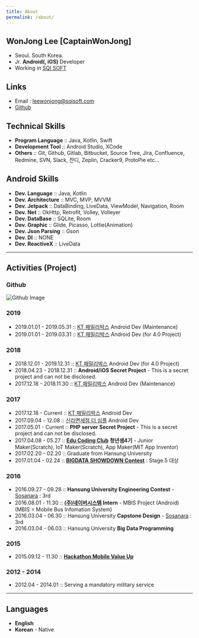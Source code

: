 ```yaml
---
title: About
permalink: /about/
---
```


## WonJong Lee [CaptainWonJong]
- Seoul. South Korea.
- Jr. **Android(, iOS)** Developer
- Working in [SQI SOFT](http://www.sqisoft.com)

## Links
- Email : leewonjong@sqisoft.com
- [Github](https://github.com/CaptainWonJong)

## Technical Skills
- **Program Language** :: Java, Kotlin, Swift
- **Development Tool** :: Android Studio, XCode
- **Others** :: Git, Github, Gitlab, Bitbucket, Source Tree, Jira, Confluence, Redmine, SVN, Slack, 잔디, Zeplin, Cracker9, ProtoPie etc...

## Android Skills  

- **Dev. Language** :: Java, Kotlin  
- **Dev. Architecture** :: MVC, MVP, MVVM  
- **Dev. Jetpack** :: DataBinding, LiveData, ViewModel, Navigation, Room  
- **Dev. Net** :: OkHttp, Retrofit, Volley, Volleyer  
- **Dev. DataBase** :: SQLite, Room  
- **Dev. Graphic** :: Glide, Picasso, Lottie(Animation)    
- **Dev. Json Parsing** :: Gson  
- **Dev. DI** :: NONE  
- **Dev. ReactiveX** :: LiveData  

-------

## Activities (Project)
### Github
![Github Image](https://ghchart.rshah.org/CaptainWonJong)
### 2019
- 2019.01.01 - 2019.05.31 :: [KT 패밀리박스](https://play.google.com/store/apps/details?id=com.kt.ollehfamilybox) Android Dev (Maintenance)  
- 2019.01.01 - 2019.03.31 :: [KT 패밀리박스](https://play.google.com/store/apps/details?id=com.kt.ollehfamilybox) Android Dev (for 4.0 Project)  

### 2018
- 2018.12.01 - 2019.12.31 :: [KT 패밀리박스](https://play.google.com/store/apps/details?id=com.kt.ollehfamilybox) Android Dev (for 4.0 Project)  
- 2018.04.23 - 2018.12.31 :: **Android/iOS Secret Project** - This is a secret project and can not be disclosed.  
- 2017.12.18 - 2018.11.30 :: [KT 패밀리박스](https://play.google.com/store/apps/details?id=com.kt.ollehfamilybox) Android Dev (Maintenance)  

### 2017
- 2017.12.18 - Current :: [KT 패밀리박스](https://play.google.com/store/apps/details?id=com.kt.ollehfamilybox) Android Dev
- 2017.09.04 - 12.08 :: [신라면세점 더 심플](https://play.google.com/store/apps/details?id=com.shilladfs.silverdfs) Android Dev
- 2017.05.01 - Current :: **PHP server Secret Project** - This is a secret project and can not be disclosed.
- 2017.04.08 - 05.27 :: **[Edu Coding Club](http://codingclubs.org/) 청년샘4기** - Junior Maker(Scratch), IoT Maker(Scratch), App Maker(MIT App Inventor) 
- 2017.02.20 - 02.20 :: Graduate from Hansung University
- 2017.01.04 - 02.24 :: **[BIGDATA SHOWDOWN Contest](https://www.facebook.com/events/1110908069018193/)** : Stage.5 대상

### 2016
- 2016.09.27 - 09.28 :: **Hansung University Engineering Contest** - [Sosanara](https://github.com/sosanara) : 3rd
- 2016.08.01 - 11.30 :: **[(주)네이버시스템](http://www.neighbor21.co.kr/) Intern** - MBIS Project (Android) (MBIS = Mobile Bus Infomation System)
- 2016.03.04 - 06.30 :: Hansung University **Capstone Design** - [Sosanara](https://github.com/sosanara) : 3rd
- 2016.03.04 - 06.03 :: Hansung University **Big Data Programming**

### 2015
- 2015.09.12 - 11.30 :: **[Hackathon Mobile Value Up](https://moibavalueup.modoo.at/)**

### 2012 - 2014
- 2012.04 - 2014.01 :: Serving a mandatory military service

-------

## Languages
- **English**
- **Korean** - Native
